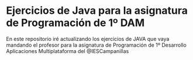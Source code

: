 # Ejercicios de Java para la asignatura de Programación de 1º DAM
En este repositorio iré actualizando los ejercicios de JAVA que vaya mandando el profesor para la asignatura de Programación de 1º Desarrollo Aplicaciones Multiplataforma del @IESCampanillas
